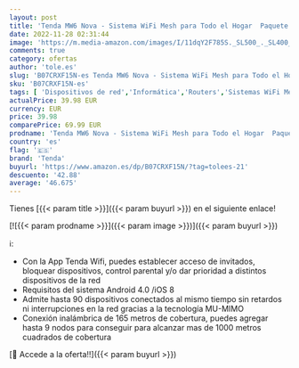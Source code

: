 ```yaml
---
layout: post
title: 'Tenda MW6 Nova - Sistema WiFi Mesh para Todo el Hogar  Paquete de 1  Cobertura de Doble Banda de hasta 165 m²  MU-MIMO  Control Parental  Funciona con Alexa '
date: 2022-11-28 02:31:44
image: 'https://m.media-amazon.com/images/I/11dqY2F785S._SL500_._SL400_.jpg'
comments: true
category: ofertas
author: 'tole.es'
slug: 'B07CRXF15N-es Tenda MW6 Nova - Sistema WiFi Mesh para Todo el Hogar...'
sku: 'B07CRXF15N-es'
tags: [ 'Dispositivos de red','Informática','Routers','Sistemas WiFi Mesh','alexa','tenda','🇪🇸', ]
actualPrice: 39.98 EUR
currency: EUR
price: 39.98
comparePrice: 69.99 EUR
prodname: 'Tenda MW6 Nova - Sistema WiFi Mesh para Todo el Hogar  Paquete de 1  Cobertura de Doble Banda de hasta 165 m²  MU-MIMO  Control Parental  Funciona con Alexa '
country: 'es'
flag: '🇪🇸'
brand: 'Tenda'
buyurl: 'https://www.amazon.es/dp/B07CRXF15N/?tag=tolees-21'
descuento: '42.88'
average: '46.675'
---
```


Tienes [{{< param title >}}]({{< param buyurl >}}) en el siguiente enlace!

[![{{< param prodname >}}]({{< param image >}})]({{< param buyurl >}})

ℹ️:

- Con la App Tenda Wifi, puedes establecer acceso de invitados, bloquear dispositivos, control parental y/o dar prioridad a distintos dispositivos de la red
- Requisitos del sistema Android 4.0 /iOS 8
- Admite hasta 90 dispositivos conectados al mismo tiempo sin retardos ni interrupciones en la red gracias a la tecnología MU-MIMO
- Conexión inalámbrica de 165 metros de cobertura, puedes agregar hasta 9 nodos para conseguir para alcanzar mas de 1000 metros cuadrados de cobertura

[🛒 Accede a la oferta!!]({{< param buyurl >}})
